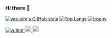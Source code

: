 ### Hi there 👋

<!--
**yas-sim/yas-sim** is a ✨ _special_ ✨ repository because its `README.md` (this file) appears on your GitHub profile.

Here are some ideas to get you started:

- 🔭 I’m currently working on ...
- 🌱 I’m currently learning ...
- 👯 I’m looking to collaborate on ...
- 🤔 I’m looking for help with ...
- 💬 Ask me about ...
- 📫 How to reach me: ...
- 😄 Pronouns: ...
- ⚡ Fun fact: ...
-->
[![yas-sim's GitHub stats](https://github-readme-stats.vercel.app/api?username=yas-sim)](https://github.com/anuraghazra/github-readme-stats)
[![Top Langs](https://github-readme-stats.vercel.app/api/top-langs/?username=yas-sim)](https://github.com/anuraghazra/github-readme-stats)
[![trophy](https://github-profile-trophy.vercel.app/?username=yas-sim)](https://github.com/ryo-ma/github-profile-trophy)

<p align="left"> 
  <a href="https://github.com/yas-sim/yas-sim/">
    <img src="https://komarev.com/ghpvc/?username=yas-sim" alt="yutkat" />
  </a>
  <a href="http://twitter.com/yassim0710">
    <img height="20" src="https://img.shields.io/twitter/follow/yassim0710?label=Twitter&logo=twitter&style=flat" />
  </a>
  <a href="https://github.com/yas-sim">
    <img height="20" src="https://img.shields.io/github/followers/yas-sim?label=follow&logo=github&style=flat" />
  </a>
</p>
